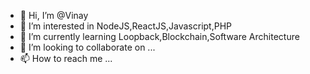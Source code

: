 - 👋 Hi, I’m @Vinay
- 👀 I’m interested in NodeJS,ReactJS,Javascript,PHP
- 🌱 I’m currently learning Loopback,Blockchain,Software Architecture
- 💞️ I’m looking to collaborate on ...
- 📫 How to reach me ...

<!---
Vinay2611/Vinay2611 is a ✨ special ✨ repository because its `README.md` (this file) appears on your GitHub profile.
You can click the Preview link to take a look at your changes.
--->
